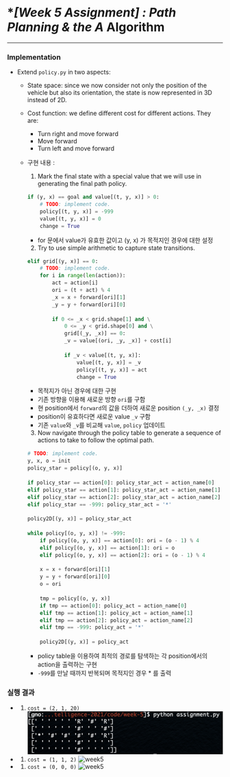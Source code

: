 # **[Week 5 Assignment] : Path Planning & the A* Algorithm

------

### Implementation

- Extend `policy.py` in two aspects:
    - State space: since we now consider not only the position of the vehicle but also its orientation, the state is now represented in 3D instead of 2D.
    - Cost function: we define different cost for different actions. They are:
        - Turn right and move forward
        - Move forward
        - Turn left and move forward

    - 구현 내용 :
        1. Mark the final state with a special value that we will use in generating the final path policy.
        ```python
        if (y, x) == goal and value[(t, y, x)] > 0:
            # TODO: implement code.
            policy[(t, y, x)] = -999
            value[(t, y, x)] = 0
            change = True
        ```
        - for 문에서 value가 유효한 값이고 (y, x) 가 목적지인 경우에 대한 설정   
           
        2. Try to use simple arithmetic to capture state transitions.
        ```python
        elif grid[(y, x)] == 0:
            # TODO: implement code.
            for i in range(len(action)):
                act = action[i]
                ori = (t + act) % 4
                _x = x + forward[ori][1]
                _y = y + forward[ori][0]

                if 0 <= _x < grid.shape[1] and \
                    0 <= _y < grid.shape[0] and \
                    grid[(_y, _x)] == 0:
                    _v = value[(ori, _y, _x)] + cost[i]

                    if _v < value[(t, y, x)]:
                        value[(t, y, x)] = _v
                        policy[(t, y, x)] = act
                        change = True
        ```
        - 목적지가 아닌 경우에 대한 구현
        - 기존 방향을 이용해 새로운 방향 `ori`를 구함
        - 현 position에서 `forward`의 값을 더하여 새로운 position `(_y, _x)` 결정
        - position이 유효하다면 새로운 value `_v` 구함
        - 기존 `value`와 `_v`를 비교해 `value`, `policy` 업데이트   
           
        3. Now navigate through the policy table to generate a sequence of actions to take to follow the optimal path.
        ```python
        # TODO: implement code.
        y, x, o = init
        policy_star = policy[(o, y, x)]

        if policy_star == action[0]: policy_star_act = action_name[0]
        elif policy_star == action[1]: policy_star_act = action_name[1]
        elif policy_star == action[2]: policy_star_act = action_name[2]
        elif policy_star == -999: policy_star_act = '*'
        
        policy2D[(y, x)] = policy_star_act

        while policy[(o, y, x)] != -999:
            if policy[(o, y, x)] == action[0]: ori = (o - 1) % 4
            elif policy[(o, y, x)] == action[1]: ori = o
            elif policy[(o, y, x)] == action[2]: ori = (o - 1) % 4

            x = x + forward[ori][1]
            y = y + forward[ori][0]
            o = ori
            
            tmp = policy[(o, y, x)]
            if tmp == action[0]: policy_act = action_name[0]
            elif tmp == action[1]: policy_act = action_name[1]
            elif tmp == action[2]: policy_act = action_name[2]
            elif tmp == -999: policy_act = '*'

            policy2D[(y, x)] = policy_act
        ```
        - policy table을 이용하여 최적의 경로를 탐색하는 각 position에서의 action을 출력하는 구현
        - `-999`를 만날 때까지 반복되며 목적지인 경우 * 를 출력   

### 실행 결과
- 1. `cost = (2, 1, 20)`
    ![week5](week5_result1.png)
   
- 1. `cost = (1, 1, 2)`
    ![week5](week5_result2.png)
   
- 1. `cost = (0, 0, 0)`
    ![week5](week5_result3.png)